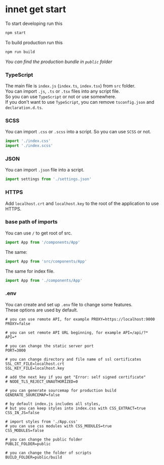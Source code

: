 # innet get start
To start developing run this
```bash
npm start
```
To build production run this
```bash
npm run build
```
*You can find the production bundle in `public` folder*

### TypeScript
The main file is `index.js` (`index.ts`, `index.tsx`) from `src` folder.  
You can import `.js`, `.ts` or `.tsx` files into any script file.  
So you can use `TypeScript` or not or use somewhere.  
If you don't want to use `TypeScript`,
you can remove `tsconfig.json` and `declaration.d.ts`.

### SCSS
You can import `.css` or `.scss` into a script.
So you can use `SCSS` or not.
```typescript jsx
import './index.css'
import './index.scss'
```
### JSON
You can import `.json` file into a script.
```typescript jsx
import settings from './settings.json'
```
### HTTPS
Add `localhost.crt` and `localhost.key` to the root of the application to use HTTPS.
### base path of imports
You can use `/` to get root of src.
```typescript
import App from '/components/App'
```
The same:
```typescript
import App from 'src/components/App'
```
The same for index file.
```typescript
import App from './components/App'
```
### .env
You can create and set up `.env` file to change some features.  
These options are used by default.
```dotenv
# you can use remote API, for example PROXY=https://localhost:9000
PROXY=false

# you can set remote API URL beginning, for example API=/api/?*
API=*

# you can change the static server port
PORT=3000

# you can change directory and file name of ssl certificates
SSL_CRT_FILE=localhost.crt
SSL_KEY_FILE=localhost.key

# add the next key if you get "Error: self signed certificate"
# NODE_TLS_REJECT_UNAUTHORIZED=0

# you can generate sourcemap for production build
GENERATE_SOURCEMAP=false

# by default index.js includes all styles,
# but you can keep styles into index.css with CSS_EXTRACT=true
CSS_IN_JS=false

# import styles from './App.css'
# you can use css modules with CSS_MODULES=true
CSS_MODULES=false

# you can change the public folder
PUBLIC_FOLDER=public

# you can change the folder of scripts
BUILD_FOLDER=public/build
```
